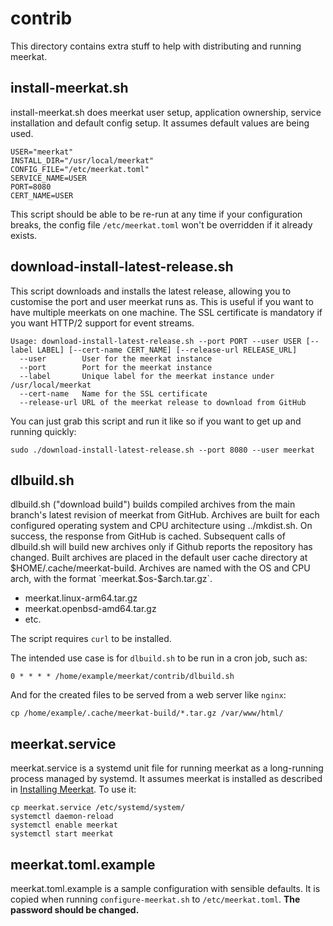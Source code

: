 # contrib

This directory contains extra stuff to help with distributing and running meerkat.

## install-meerkat.sh
install-meerkat.sh does meerkat user setup, application ownership, service installation and default config setup.
It assumes default values are being used.

```
USER="meerkat" 
INSTALL_DIR="/usr/local/meerkat" 
CONFIG_FILE="/etc/meerkat.toml" 
SERVICE_NAME=USER
PORT=8080
CERT_NAME=USER
```

This script should be able to be re-run at any time if your configuration breaks, the config file `/etc/meerkat.toml` won't be overridden if it already exists.

## download-install-latest-release.sh

This script downloads and installs the latest release, allowing you to customise the port and user meerkat runs as.
This is useful if you want to have multiple meerkats on one machine.
The SSL certificate is mandatory if you want HTTP/2 support for event streams.

```
Usage: download-install-latest-release.sh --port PORT --user USER [--label LABEL] [--cert-name CERT_NAME] [--release-url RELEASE_URL]
  --user        User for the meerkat instance
  --port        Port for the meerkat instance
  --label       Unique label for the meerkat instance under /usr/local/meerkat
  --cert-name   Name for the SSL certificate
  --release-url URL of the meerkat release to download from GitHub
```

You can just grab this script and run it like so if you want to get up and running quickly:

```
sudo ./download-install-latest-release.sh --port 8080 --user meerkat
```



## dlbuild.sh

dlbuild.sh ("download build") builds compiled archives from the main branch's latest revision of meerkat from GitHub.
Archives are built for each configured operating system and CPU architecture using ../mkdist.sh.
On success, the response from GitHub is cached.
Subsequent calls of dlbuild.sh will build new archives only if Github reports the repository has changed.
Built archives are placed in the default user cache directory at $HOME/.cache/meerkat-build.
Archives are named with the OS and CPU arch, with the format `meerkat.$os-$arch.tar.gz`.

* meerkat.linux-arm64.tar.gz
* meerkat.openbsd-amd64.tar.gz
* etc.

The script requires `curl` to be installed.

The intended use case is for `dlbuild.sh` to be run in a cron job, such as:

	0 * * * * /home/example/meerkat/contrib/dlbuild.sh

And for the created files to be served from a web server like `nginx`:

	cp /home/example/.cache/meerkat-build/*.tar.gz /var/www/html/

## meerkat.service

meerkat.service is a systemd unit file for running meerkat as a long-running process managed by systemd.
It assumes meerkat is installed as described in [Installing Meerkat][install].
To use it:

	cp meerkat.service /etc/systemd/system/
	systemctl daemon-reload
	systemctl enable meerkat
	systemctl start meerkat

[install]: https://meerkat.run/install

## meerkat.toml.example
meerkat.toml.example is a sample configuration with sensible defaults. It is copied when running `configure-meerkat.sh` to `/etc/meerkat.toml`.
**The password should be changed.**
